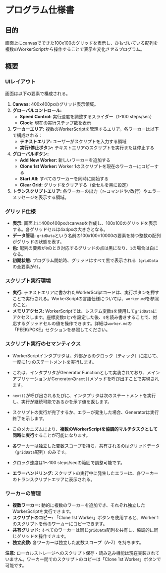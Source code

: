 # プログラム仕様書

## 目的

画面上にcanvasでできた100x100のグリッドを表示し、ひもづいている配列を複数のWorkerScriptから操作することで表示を変化させるプログラム。

## 概要

### UIレイアウト

画面は以下の要素で構成される。

1.  **Canvas:** 400x400pxのグリッド表示領域。
2.  **グローバルコントロール:**
    *   **Speed Control:** 実行速度を調整するスライダー（1-100 steps/sec）
    *   **Clock:** 現在の実行ステップ数を表示
3.  **ワーカーエリア:** 複数のWorkerScriptを管理するエリア。各ワーカーは以下で構成される：
    *   **テキストエリア:** ユーザーがスクリプトを入力する領域
    *   **実行/停止ボタン:** テキストエリアのスクリプトを実行または停止する
4.  **グローバルボタン:**
    *   **Add New Worker:** 新しいワーカーを追加する
    *   **Clone 1st Worker:** Worker 1のスクリプトを現在のワーカーにコピーする
    *   **Start All:** すべてのワーカーを同時に開始する
    *   **Clear Grid:** グリッドをクリアする（全セルを黒に設定）
5.  **トランスクリプトエリア:** 各ワーカーの出力（`?=`コマンドや`/`改行）やエラーメッセージを表示する領域。

### グリッド仕様

-   **表示:** 画面上に400x400pxのcanvasを作成し、100x100のグリッドを表示する。各グリッドセルは4x4pxの大きさとなる。
-   **データ管理:** `gridData`という名前の100x100=10000の要素を持つ整数の配列がグリッドの状態を表す。
-   **色:** 配列の要素が`0`のとき対応するグリッドの点は黒になり、`1`の場合は白になる。
-   **初期状態:** プログラム開始時、グリッドはすべて黒で表示される（`gridData`の全要素が`0`）。

### スクリプト実行環境

-   **実行:** テキストエリアに書かれたWorkerScriptコードは、実行ボタンを押すことで実行される。WorkerScriptの言語仕様については、`worker.md`を参照のこと。
-   **メモリアクセス:** WorkerScriptでは、システム変数`$`を使用して`gridData`にアクセスします。座標変数`X`と`Y`を設定した後、`$`を読み書きすることで、対応するグリッドセルの値を操作できます。詳細は`worker.md`の「PEEK/POKE」セクションを参照してください。

### スクリプト実行のセマンティクス

-   WorkerScriptインタプリタは、外部からのクロック（ティック）に応じて、一度に1つのステートメントを実行します。
-   これは、インタプリタがGenerator Functionとして実装されており、メインアプリケーションがGeneratorの`next()`メソッドを呼び出すことで実現されます。
-   `next()`が呼び出されるたびに、インタプリタは次のステートメントを実行し、実行が継続可能であるかを示す値を返します。
-   スクリプトの実行が完了するか、エラーが発生した場合、Generatorは実行終了を示します。
-   このメカニズムにより、**複数のWorkerScriptを協調的マルチタスクとして同時に実行**することが可能になります。
-   各ワーカーは独立した変数スコープを持ち、共有されるのはグリッドデータ（`gridData`配列）のみです。
-   クロック速度は1〜100 steps/secの範囲で調整可能です。

-   **エラーハンドリング:** スクリプトの実行中に発生したエラーは、各ワーカーのトランスクリプトエリアに表示される。

### ワーカーの管理

-   **複数ワーカー:** 動的に複数のワーカーを追加でき、それぞれ独立したWorkerScriptを実行できます。
-   **スクリプトのコピー:** 「Clone 1st Worker」ボタンを使用すると、Worker 1のスクリプトを他のワーカーにコピーできます。
-   **共有グリッド:** すべてのワーカーは同じ`gridData`配列を共有し、協調的に同じグリッドを操作できます。
-   **独立変数:** 各ワーカーは独立した変数スコープ（A-Z）を持ちます。

**注意:** ローカルストレージへのスクリプト保存・読み込み機能は現在実装されていません。ワーカー間でのスクリプトのコピーは「Clone 1st Worker」ボタンで可能です。
